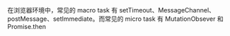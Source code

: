 在浏览器环境中，常见的 macro task 有 setTimeout、MessageChannel、postMessage、setImmediate。而常见的 micro task 有 MutationObsever 和 Promise.then
